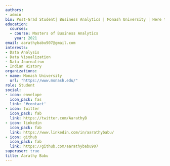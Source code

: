 ```yaml
---
authors:
- admin
bio: Post-Grad Student| Business Analytics | Monash University | Here to live my life so well that death would tremble to take me.
education:
  courses:
  - course: Masters of Business Analytics
    year: 2021
email: aarathybabu907@gmail.com
interests:
- Data Analysis
- Data Visualization
- Data Journalism
- Indian History
organizations:
- name: Monash University
  url: "https://www.monash.edu/"
role: Student
social:
- icon: envelope
  icon_pack: fas
  link: '#contact'
- icon: twitter
  icon_pack: fab
  link: https://twitter.com/AarathyB
- icon: linkedin
  icon_pack: fab
  link: https://www.linkedin.com/in/aarathybabu/
- icon: github
  icon_pack: fab
  link: https://github.com/aarathybabu907
superuser: true
title: Aarathy Babu
--- 
```


